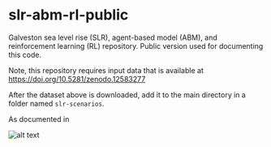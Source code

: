 # slr-abm-rl-public
 Galveston sea level rise (SLR), agent-based model (ABM), and reinforcement learning (RL) repository. Public version used for documenting this code. 


Note, this repository requires input data that is available at 
https://doi.org/10.5281/zenodo.12583277

After the dataset above is downloaded, add it to the main directory in a folder named `slr-scenarios`.

As documented in 

![alt text](https://github.com/22dylan/slr-abm-rl-public/figures/flowchart?raw=true)
